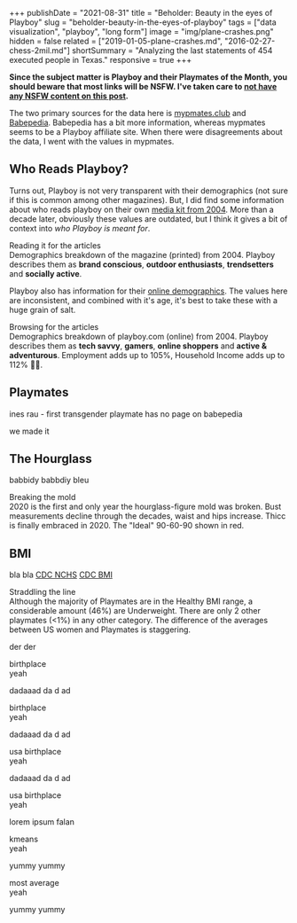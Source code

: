 +++
publishDate = "2021-08-31"
title = "Beholder: Beauty in the eyes of Playboy"
slug = "beholder-beauty-in-the-eyes-of-playboy"
tags = ["data visualization", "playboy", "long form"]
image = "img/plane-crashes.png"
hidden = false
related = ["2019-01-05-plane-crashes.md", "2016-02-27-chess-2mil.md"]
shortSummary = "Analyzing the last statements of 454 executed people in Texas."
responsive = true
+++

**Since the subject matter is Playboy and their Playmates of the Month, you should beware that most links will be NSFW. I've taken care to <u>not have any NSFW content on this post</u>.**

The two primary sources for the data here is [mypmates.club](https://mypmates.club/) and [Babepedia](https://www.babepedia.com/). Babepedia has a bit more information, whereas mypmates seems to be a Playboy affiliate site. When there were disagreements about the data, I went with the values in mypmates.

## Who Reads Playboy?

Turns out, Playboy is not very transparent with their demographics (not sure if this is common among other magazines). But, I did find some information about who reads playboy on their own [media kit from 2004](https://web.archive.org/web/20041019143228/https://www.playboy.com/mediakit/print_demographics.html). More than a decade later, obviously these values are outdated, but I think it gives a bit of context into _who Playboy is meant for_.

<div>
  <div class="viz-title">Reading it for the articles</div>
  <div class="viz-subtitle">Demographics breakdown of the magazine (printed) from 2004. Playboy describes them as 
    <strong>brand conscious</strong>,
    <strong>outdoor enthusiasts</strong>,
    <strong>trendsetters</strong> and
    <strong>socially active</strong>.
  </div>
  <div id="viz-demographics-print"></div>
</div>

Playboy also has information for their [online demographics](https://web.archive.org/web/20041022052012/http://www.playboy.com/mediakit/online_demographics.html). The values here are inconsistent, and combined with it's age, it's best to take these with a huge grain of salt.

<div>
  <div class="viz-title">Browsing for the articles</div>
  <div class="viz-subtitle">Demographics breakdown of playboy.com (online) from 2004. Playboy describes them as 
    <strong>tech savvy</strong>,
    <strong>gamers</strong>,
    <strong>online shoppers</strong> and
    <strong>active & adventurous</strong>. Employment adds up to 105%, Household Income adds up to 112% <span style="font-style: normal;">🤷‍♀️</span>.
  </div>
  <div id="viz-demographics-online"></div>
</div>

## Playmates

ines rau - first transgender playmate has no page on babepedia

<div id="viz-units"></div>

<div id="viz-scatter"></div>

we made it

<div id="viz-units2"></div>

## The Hourglass

babbidy babbdiy bleu

<div>
  <div class="viz-title">Breaking the mold</div>
  <div class="viz-subtitle">2020 is the first and only year the hourglass-figure mold was broken. Bust measurements decline through the decades, waist and hips increase. Thicc is finally embraced in 2020. The "Ideal" <span data-cms="90">90</span>-<span data-cms="60">60</span>-<span data-cms="90">90</span> shown in red.</div>
  <div id="viz-bwh"></div>
</div>

## BMI

bla bla [CDC NCHS](https://www.cdc.gov/nchs/data/series/sr_03/sr03-046-508.pdf) [CDC BMI](https://www.cdc.gov/obesity/adult/defining.html)

<div>
  <div class="viz-title">Straddling the line</div>
  <div class="viz-subtitle">Although the majority of Playmates are in the Healthy BMI range, a considerable amount (46%) are Underweight. There are only 2 other playmates (<1%) in any other category. The difference of the averages between US women and Playmates is staggering.</div>
  <div id="viz-bmi"></div>
</div>

der der

<div>
  <div class="viz-title">birthplace</div>
  <div class="viz-subtitle">yeah
  </div>
  <div id="viz-birthplace"></div>
</div>

dadaaad da d ad

<div>
  <div class="viz-title">birthplace</div>
  <div class="viz-subtitle">yeah
  </div>
  <div id="viz-birthplace-bins"></div>
</div>

dadaaad da d ad

<div>
  <div class="viz-title">usa birthplace</div>
  <div class="viz-subtitle">yeah
  </div>
  <div id="viz-birthplace-usa"></div>
</div>

dadaaad da d ad

<div>
  <div class="viz-title">usa birthplace</div>
  <div class="viz-subtitle">yeah
  </div>
  <div id="viz-birthplace-bins-usa"></div>
</div>

lorem ipsum falan

<div>
  <div class="viz-title">kmeans</div>
  <div class="viz-subtitle">yeah
  </div>
  <div id="viz-kmeans"></div>
</div>

yummy yummy

<div>
  <div class="viz-title">most average</div>
  <div class="viz-subtitle">yeah
  </div>
  <div id="viz-mostaverage"></div>
</div>

yummy yummy

<div id="viz-trends"></div>

<script src="http://localhost:9001/bundle.js"></script>
<!-- <script src="/build/bundle.js"></script> -->
